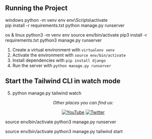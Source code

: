 
## Running the Project

windows
python -m venv env
env\Scripts\activate  
pip install -r requirements.txt
python manage.py runserver 

os & linux
python3 -m venv env
source env/bin/activate
pip3 install -r requirements.txt
python3 manage.py runserver 



1. Create a virtual environment with `virtualenv venv`
2. Activate the environment with `source env/bin/activate`
3. Install dependencies with `pip install django`
4. Run the server with `python manage.py runserver`
## Start the Tailwind CLI in watch mode
5. python manage.py tailwind watch


<div align="center">

<i>Other places you can find us:</i><br>

<a href="https://www.youtube.com/channel/UCRM1gWNTDx0SHIqUJygD-kQ" target="_blank"><img src="https://img.shields.io/badge/YouTube-%23E4405F.svg?&style=flat-square&logo=youtube&logoColor=white" alt="YouTube"></a>
<a href="https://www.twitter.com/justdjangocode" target="_blank"><img src="https://img.shields.io/badge/Twitter-%231877F2.svg?&style=flat-square&logo=twitter&logoColor=white" alt="Twitter"></a>

</div>



source env/bin/activate
python3 manage.py runserver 




source env/bin/activate
python3 manage.py tailwind start